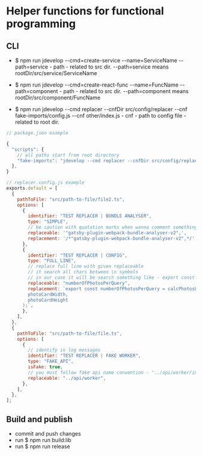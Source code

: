 # Helper functions for functional programming

## CLI

- $ npm run jdevelop --cmd=create-service --name=ServiceName --path=service - path - related to src dir. --path=service means rootDir/src/service/ServiceName

- $ npm run jdevelop --cmd=create-react-func --name=FuncName --path=component - path - related to src dir. --path=component means rootDir/src/component/FuncName

- $ npm run jdevelop --cmd replacer --cnfDir src/config/replacer --cnf fake-imports/config.js --cnf other/index.js - cnf - path to config file - related to root dir.

```javascript
// package.json example

{
  "scripts": {
    // all paths start from root directory
    "fake-imports": "jdevelop --cmd replacer --cnfDir src/config/replacer --cnf fake-imports/config.js --cnf other/index.js",
  },
}
```

```javascript
// replacer.config.js example
exports.default = [
  {
    pathToFile: "src/path-to-file/file2.ts",
    options: [
      {
        identifier: "TEST REPLACER | BUNDLE ANALYSER",
        type: "SIMPLE",
        // be caution with quatation marks when wanna comment something
        replaceable: '"gatsby-plugin-webpack-bundle-analyser-v2",',
        replacement: '/*"gatsby-plugin-webpack-bundle-analyser-v2",*/',
      },
      {
        identifier: "TEST REPLACER | CONFIG",
        type: "FULL_LINE",
        // replace full line with given replaceable
        // it search all chars between \n symbols
        // in our case it will be search something like - export const numberOfPhotosPerQuery = 9;
        replaceable: "numberOfPhotosPerQuery",
        replacement: `export const numberOfPhotosPerQuery = calcPhotosLimitPerQuery(
        photoCardWidth,
        photoCardHeight
      );`,
      },
    ],
  },
  {
    pathToFile: "src/path-to-file/file.ts",
    options: [
      {
        // identify in log messages
        identifier: "TEST REPLACER | FAKE WORKER",
        type: "FAKE_API",
        isFake: true,
        // you must follow fake api name convention - "../api/worker/index.fake
        replaceable: "../api/worker",
      },
    ],
  },
];
```

## Build and publish

- commit and push changes
- run $ npm run build:lib
- run $ npm run release
